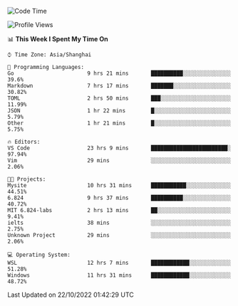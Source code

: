 <!--START_SECTION:waka-->
![Code Time](http://img.shields.io/badge/Code%20Time-244%20hrs%209%20mins-blue)

![Profile Views](http://img.shields.io/badge/Profile%20Views-4-blue)

📊 **This Week I Spent My Time On** 

```text
⌚︎ Time Zone: Asia/Shanghai

💬 Programming Languages: 
Go                       9 hrs 21 mins       ██████████░░░░░░░░░░░░░░░   39.6% 
Markdown                 7 hrs 17 mins       ███████░░░░░░░░░░░░░░░░░░   30.82% 
TOML                     2 hrs 50 mins       ███░░░░░░░░░░░░░░░░░░░░░░   11.99% 
JSON                     1 hr 22 mins        █░░░░░░░░░░░░░░░░░░░░░░░░   5.79% 
Other                    1 hr 21 mins        █░░░░░░░░░░░░░░░░░░░░░░░░   5.75%

🔥 Editors: 
VS Code                  23 hrs 9 mins       ████████████████████████░   97.94% 
Vim                      29 mins             ░░░░░░░░░░░░░░░░░░░░░░░░░   2.06%

🐱‍💻 Projects: 
Mysite                   10 hrs 31 mins      ███████████░░░░░░░░░░░░░░   44.51% 
6.824                    9 hrs 37 mins       ██████████░░░░░░░░░░░░░░░   40.72% 
MIT 6.824-labs           2 hrs 13 mins       ██░░░░░░░░░░░░░░░░░░░░░░░   9.41% 
ielts                    38 mins             ░░░░░░░░░░░░░░░░░░░░░░░░░   2.75% 
Unknown Project          29 mins             ░░░░░░░░░░░░░░░░░░░░░░░░░   2.06%

💻 Operating System: 
WSL                      12 hrs 7 mins       ████████████░░░░░░░░░░░░░   51.28% 
Windows                  11 hrs 31 mins      ████████████░░░░░░░░░░░░░   48.72%

```


 Last Updated on 22/10/2022 01:42:29 UTC
<!--END_SECTION:waka-->